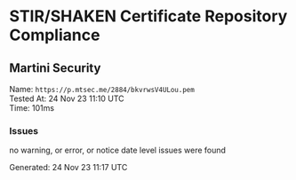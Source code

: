 # STIR/SHAKEN Certificate Repository Compliance

## Martini Security

Name: `https://p.mtsec.me/2884/bkvrwsV4ULou.pem`\
Tested At: 24 Nov 23 11:10 UTC\
Time: 101ms

### Issues

no warning, or error, or notice date level issues were found

Generated: 24 Nov 23 11:17 UTC